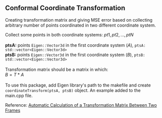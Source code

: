 ## Conformal Coordinate Transformation

Creating transformation matrix and giving MSE error based on collecting arbitrary number of points coordinated in two different coordinate system. <br/>

Collect some points in both coordinate systems: $pt1, pt2, ..., ptN$ <br/>
<br/>
**ptsA:** points `Eigen::Vector3d` in the first coordinate system ($A$), `ptsA: std::vector<Eigen::Vector3d>` <br/>
**ptsB:** points `Eigen::Vector3d` in the first coordinate system ($B$), `ptsB: std::vector<Eigen::Vector3d>` <br/>
<br/>
Transformation matrix should be a matrix in which: <br/>
$B = T * A$ <br/>
<br/>
To use this package, add Eigen library's path to the makefile and create `coordinateTransform(ptsA, ptsB)` object. An example added to the main.cpp file. <br/>

Reference: [Automatic Calculation of a Transformation Matrix Between Two Frames](https://ieeexplore.ieee.org/stamp/stamp.jsp?arnumber=8271986&tag=1)